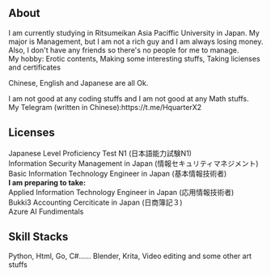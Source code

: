 <h2>About</h2>
<p>I am currently studying in Ritsumeikan Asia Paciffic University in Japan. My major is Management, but I am not a rich guy and I am always losing money. Also, I don't have any friends so there's no people for me to manage. <br> My hobby: Erotic contents, Making some interesting stuffs, Taking licienses and certificates</p>
<p>Chinese, English and Japanese are all Ok.</p>
<p> 
I am not good at any coding stuffs and I am not good at any Math stuffs.<br>
My Telegram (written in Chinese):https://t.me/HquarterX2 </p>

<h2>Licenses</h2> 
  Japanese Level Proficiency Test N1 (日本語能力試験N1)<br>
  Information Security Management in Japan (情報セキュリティマネジメント) <br>
  Basic Information Technology Engineer in Japan (基本情報技術者)<br>
<b>I am preparing to take:</b><br>
  Applied Information Technology Engineer in Japan (応用情報技術者)<br>
  Bukki3 Accounting Cerciticate in Japan (日商簿記３) <br>
  Azure AI Fundimentals
<h2>Skill Stacks</h2>
  Python, Html, Go, C#......
  Blender, Krita, Video editing and some other art stuffs
